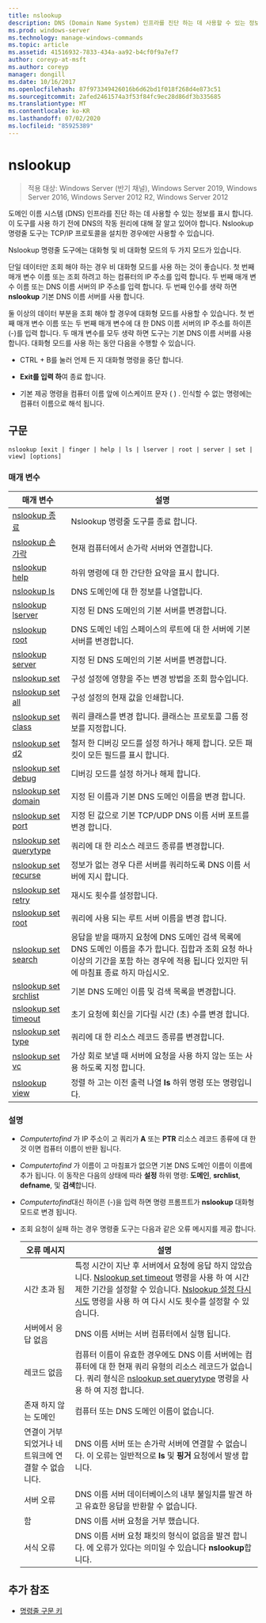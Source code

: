 ```yaml
---
title: nslookup
description: DNS (Domain Name System) 인프라를 진단 하는 데 사용할 수 있는 정보를 표시 하는 nslookup 명령에 대 한 참조 문서입니다.
ms.prod: windows-server
ms.technology: manage-windows-commands
ms.topic: article
ms.assetid: 41516932-7833-434a-aa92-b4cf0f9a7ef7
author: coreyp-at-msft
ms.author: coreyp
manager: dongill
ms.date: 10/16/2017
ms.openlocfilehash: 87f973349426016b6d62bd1f018f268d4e873c51
ms.sourcegitcommit: 2afed2461574a3f53f84fc9ec28d86df3b335685
ms.translationtype: MT
ms.contentlocale: ko-KR
ms.lasthandoff: 07/02/2020
ms.locfileid: "85925389"
---
```

# <a name="nslookup"></a>nslookup

> 적용 대상: Windows Server (반기 채널), Windows Server 2019, Windows Server 2016, Windows Server 2012 R2, Windows Server 2012

도메인 이름 시스템 (DNS) 인프라를 진단 하는 데 사용할 수 있는 정보를 표시 합니다. 이 도구를 사용 하기 전에 DNS의 작동 원리에 대해 잘 알고 있어야 합니다. Nslookup 명령줄 도구는 TCP/IP 프로토콜을 설치한 경우에만 사용할 수 있습니다.

Nslookup 명령줄 도구에는 대화형 및 비 대화형 모드의 두 가지 모드가 있습니다.

단일 데이터만 조회 해야 하는 경우 비 대화형 모드를 사용 하는 것이 좋습니다. 첫 번째 매개 변수 이름 또는 조회 하려고 하는 컴퓨터의 IP 주소를 입력 합니다. 두 번째 매개 변수 이름 또는 DNS 이름 서버의 IP 주소를 입력 합니다. 두 번째 인수를 생략 하면 **nslookup** 기본 DNS 이름 서버를 사용 합니다.

둘 이상의 데이터 부분을 조회 해야 할 경우에 대화형 모드를 사용할 수 있습니다. 첫 번째 매개 변수 이름 또는 두 번째 매개 변수에 대 한 DNS 이름 서버의 IP 주소를 하이픈 (-)를 입력 합니다. 두 매개 변수를 모두 생략 하면 도구는 기본 DNS 이름 서버를 사용 합니다. 대화형 모드를 사용 하는 동안 다음을 수행할 수 있습니다.

- CTRL + B를 눌러 언제 든 지 대화형 명령을 중단 합니다.

- **Exit를 입력 하**여 종료 합니다.

- 기본 제공 명령을 컴퓨터 이름 앞에 이스케이프 문자 ( \) . 인식할 수 없는 명령에는 컴퓨터 이름으로 해석 됩니다.

## <a name="syntax"></a>구문

```
nslookup [exit | finger | help | ls | lserver | root | server | set | view] [options]
```

### <a name="parameters"></a>매개 변수

| 매개 변수 | 설명 |
| --------- | ----------- |
| [nslookup 종료](nslookup-exit-command.md) | Nslookup 명령줄 도구를 종료 합니다. |
| [nslookup 손가락](nslookup-finger-command.md) | 현재 컴퓨터에서 손가락 서버와 연결합니다. |
| [nslookup help](nslookup-help.md) | 하위 명령에 대 한 간단한 요약을 표시 합니다. |
| [nslookup ls](nslookup-ls.md) | DNS 도메인에 대 한 정보를 나열합니다. |
| [nslookup lserver](nslookup-lserver.md) | 지정 된 DNS 도메인의 기본 서버를 변경합니다. |
| [nslookup root](nslookup-root.md) | DNS 도메인 네임 스페이스의 루트에 대 한 서버에 기본 서버를 변경합니다. |
| [nslookup server](nslookup-server.md) | 지정 된 DNS 도메인의 기본 서버를 변경합니다. |
| [nslookup set](nslookup-set.md) | 구성 설정에 영향을 주는 변경 방법을 조회 함수입니다. |
| [nslookup set all](nslookup-set-all.md) | 구성 설정의 현재 값을 인쇄합니다. |
| [nslookup set class](nslookup-set-class.md) | 쿼리 클래스를 변경 합니다. 클래스는 프로토콜 그룹 정보를 지정합니다. |
| [nslookup set d2](nslookup-set-d2.md) | 철저 한 디버깅 모드를 설정 하거나 해제 합니다. 모든 패킷이 모든 필드를 표시 합니다. |
| [nslookup set debug](nslookup-set-debug.md) | 디버깅 모드를 설정 하거나 해제 합니다. |
| [nslookup set domain](nslookup-set-domain.md) | 지정 된 이름과 기본 DNS 도메인 이름을 변경 합니다. |
| [nslookup set port](nslookup-set-port.md) | 지정 된 값으로 기본 TCP/UDP DNS 이름 서버 포트를 변경 합니다. |
| [nslookup set querytype](nslookup-set-querytype.md) | 쿼리에 대 한 리소스 레코드 종류를 변경합니다. |
| [nslookup set recurse](nslookup-set-recurse.md) | 정보가 없는 경우 다른 서버를 쿼리하도록 DNS 이름 서버에 지시 합니다. |
| [nslookup set retry](nslookup-set-retry.md) | 재시도 횟수를 설정합니다. |
| [nslookup set root](nslookup-set-root.md) | 쿼리에 사용 되는 루트 서버 이름을 변경 합니다. |
| [nslookup set search](nslookup-set-search.md) | 응답을 받을 때까지 요청에 DNS 도메인 검색 목록에 DNS 도메인 이름을 추가 합니다. 집합과 조회 요청 하나 이상의 기간을 포함 하는 경우에 적용 됩니다 있지만 뒤에 마침표 종료 하지 마십시오. |
| [nslookup set srchlist](nslookup-set-srchlist.md) | 기본 DNS 도메인 이름 및 검색 목록을 변경합니다. |
| [nslookup set timeout](nslookup-set-timeout.md) | 초기 요청에 회신을 기다릴 시간 (초) 수를 변경 합니다. |
| [nslookup set type](nslookup-set-type.md) | 쿼리에 대 한 리소스 레코드 종류를 변경합니다. |
| [nslookup set vc](nslookup-set-vc.md) | 가상 회로 보낼 때 서버에 요청을 사용 하지 않는 또는 사용 하도록 지정 합니다. |
| [nslookup view](nslookup-view.md) | 정렬 하 고는 이전 출력 나열 **ls** 하위 명령 또는 명령입니다. |

### <a name="remarks"></a>설명

- *Computertofind* 가 IP 주소이 고 쿼리가 **A** 또는 **PTR** 리소스 레코드 종류에 대 한 것 이면 컴퓨터 이름이 반환 됩니다.

- *Computertofind* 가 이름이 고 마침표가 없으면 기본 DNS 도메인 이름이 이름에 추가 됩니다. 이 동작은 다음의 상태에 따라 **설정** 하위 명령: **도메인**, **srchlist**, **defname**, 및 **검색**합니다.

- *Computertofind*대신 하이픈 (-)을 입력 하면 명령 프롬프트가 **nslookup** 대화형 모드로 변경 됩니다.

- 조회 요청이 실패 하는 경우 명령줄 도구는 다음과 같은 오류 메시지를 제공 합니다.

  | 오류 메시지 | 설명 |
  | ------------- | ----------- |
  | 시간 초과 됨 |특정 시간이 지난 후 서버에서 요청에 응답 하지 않았습니다. [Nslookup set timeout](nslookup-set-timeout.md) 명령을 사용 하 여 시간 제한 기간을 설정할 수 있습니다. [Nslookup 설정 다시 시도](nslookup-set-retry.md) 명령을 사용 하 여 다시 시도 횟수를 설정할 수 있습니다. |
  | 서버에서 응답 없음 | DNS 이름 서버는 서버 컴퓨터에서 실행 됩니다. |
  | 레코드 없음 | 컴퓨터 이름이 유효한 경우에도 DNS 이름 서버에는 컴퓨터에 대 한 현재 쿼리 유형의 리소스 레코드가 없습니다. 쿼리 형식은 [nslookup set querytype](nslookup-set-querytype.md) 명령을 사용 하 여 지정 합니다. |
  | 존재 하지 않는 도메인 | 컴퓨터 또는 DNS 도메인 이름이 없습니다. |
  | 연결이 거부 되었거나 네트워크에 연결할 수 없습니다. | DNS 이름 서버 또는 손가락 서버에 연결할 수 없습니다. 이 오류는 일반적으로 **ls** 및 **핑거** 요청에서 발생 합니다. |
  | 서버 오류 | DNS 이름 서버 데이터베이스의 내부 불일치를 발견 하 고 유효한 응답을 반환할 수 없습니다. |
  | 함 | DNS 이름 서버 요청을 거부 했습니다. |
  | 서식 오류 | DNS 이름 서버 요청 패킷의 형식이 없음을 발견 합니다. 에 오류가 있다는 의미일 수 있습니다 **nslookup**합니다. |

## <a name="additional-references"></a>추가 참조

- [명령줄 구문 키](command-line-syntax-key.md)
